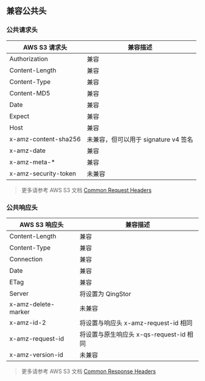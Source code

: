 ---
---
## 兼容公共头

### 公共请求头

| AWS S3 请求头 | 兼容描述 |
| --- | --- |
| Authorization | 兼容 |
| Content-Length | 兼容 |
| Content-Type | 兼容 |
| Content-MD5 | 兼容 |
| Date | 兼容 |
| Expect | 兼容 |
| Host | 兼容 |
| x-amz-content-sha256 | 未兼容，但可以用于 signature v4 签名 |
| x-amz-date | 兼容 |
| x-amz-meta-* | 兼容 |
| x-amz-security-token | 未兼容 |

> 更多请参考 AWS S3 文档 [Common Request Headers](http://docs.aws.amazon.com/AmazonS3/latest/API/RESTCommonRequestHeaders.html)

### 公共响应头

| AWS S3 响应头 | 兼容描述 |
| --- | --- |
| Content-Length | 兼容 |
| Content-Type | 兼容 |
| Connection | 兼容 |
| Date | 兼容 |
| ETag | 兼容 |
| Server | 将设置为 QingStor |
| x-amz-delete-marker | 未兼容 |
| x-amz-id-2 | 将设置与响应头 x-amz-request-id 相同 |
| x-amz-request-id | 将设置与原生响应头 x-qs-request-id 相同 |
| x-amz-version-id | 未兼容 |

> 更多请参考 AWS S3 文档 [Common Response Headers](http://docs.aws.amazon.com/AmazonS3/latest/API/ErrorResponses.html)
